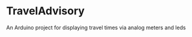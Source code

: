 TravelAdvisory
==============

An Arduino project for displaying travel times via analog meters and leds
